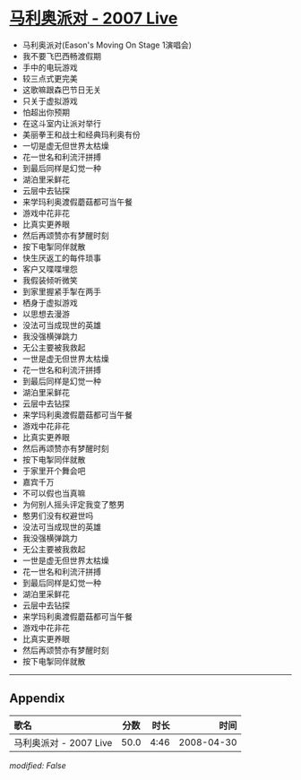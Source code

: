 # [马利奥派对 - 2007 Live](https://music.163.com/song?id=65185)

* 马利奥派对(Eason's Moving On Stage 1演唱会)
* 我不要飞巴西畅渡假期
* 手中的电玩游戏
* 较三点式更完美
* 这歌嘛跟森巴节日无关
* 只关于虚拟游戏
* 怕超出你预期
* 在这斗室内让派对举行
* 美丽拳王和战士和经典玛利奥有份
* 一切是虚无但世界太枯燥
* 花一世名和利流汗拼搏
* 到最后同样是幻觉一种
* 湖泊里采鲜花
* 云层中去钻探
* 来学玛利奥渡假蘑菇都可当午餐
* 游戏中花非花
* 比真实更养眼
* 然后再颂赞亦有梦醒时刻
* 按下电掣同伴就散
* 快生厌返工的每件琐事
* 客户又喋喋埋怨
* 我假装倾听微笑
* 到家里握紧手掣在两手
* 栖身于虚拟游戏
* 以思想去漫游
* 没法可当成现世的英雄
* 我没强横弹跳力
* 无公主要被我救起
* 一世是虚无但世界太枯燥
* 花一世名和利流汗拼搏
* 到最后同样是幻觉一种
* 湖泊里采鲜花
* 云层中去钻探
* 来学玛利奥渡假蘑菇都可当午餐
* 游戏中花非花
* 比真实更养眼
* 然后再颂赞亦有梦醒时刻
* 按下电掣同伴就散
* 于家里开个舞会吧
* 嘉宾千万
* 不可以假也当真嘛
* 为何别人摇头评定我变了憨男
* 憨男们没有权避世吗
* 没法可当成现世的英雄
* 我没强横弹跳力
* 无公主要被我救起
* 一世是虚无但世界太枯燥
* 花一世名和利流汗拼搏
* 到最后同样是幻觉一种
* 湖泊里采鲜花
* 云层中去钻探
* 来学玛利奥渡假蘑菇都可当午餐
* 游戏中花非花
* 比真实更养眼
* 然后再颂赞亦有梦醒时刻
* 按下电掣同伴就散


---

## Appendix

|歌名|分数|时长|时间|
|:---|:---:|---:|---:|
|马利奥派对 - 2007 Live|50.0|4:46|2008-04-30

*modified: False*